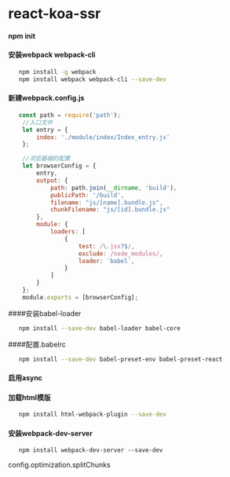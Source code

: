 # react-koa-ssr

#### npm init 

#### 安装webpack webpack-cli
```bash
   npm install -g webpack
   npm install webpack webpack-cli --save-dev
```

#### 新建webpack.config.js

```js
   const path = require('path');
    //入口文件
    let entry = {
        index: './module/index/Index_entry.js'
    };

    //浏览器端的配置
    let browserConfig = {
        entry,
        output: {
            path: path.join(__dirname, 'build'),
            publicPath: '/build',
            filename: "js/[name].bundle.js",
            chunkFilename: "js/[id].bundle.js"
        },
        module: {
            loaders: [
                {
                    test: /\.jsx?$/,
                    exclude: /node_modules/,
                    loader: `babel`,
                }
            ]
        }
    };
    module.exports = [browserConfig];
```

####安装babel-loader
```bash
   npm install --save-dev babel-loader babel-core
```
####配置.babelrc
```bash
   npm install --save-dev babel-preset-env babel-preset-react 
```
#### 启用async
#### 加载html模版
```bash
   npm install html-webpack-plugin --save-dev
```
#### 安装webpack-dev-server
```
   npm install webpack-dev-server --save-dev  
```

config.optimization.splitChunks